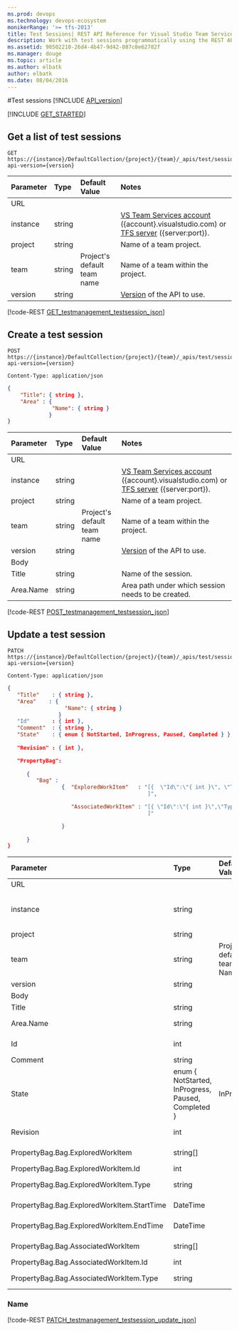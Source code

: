 ```yaml
---
ms.prod: devops
ms.technology: devops-ecosystem
monikerRange: '>= tfs-2013'
title: Test Sessions| REST API Reference for Visual Studio Team Services and Team Foundation Server
description: Work with test sessions programmatically using the REST APIs for Visual Studio Team Services and Team Foundation Server.
ms.assetid: 98502210-26d4-4b47-9d42-087c8e62782f
ms.manager: douge
ms.topic: article
ms.author: elbatk
author: elbatk
ms.date: 08/04/2016
---
```


#Test sessions
[!INCLUDE [API_version](../_data/version3-preview.md)]

[!INCLUDE [GET_STARTED](../_data/get-started.md)]

## Get a list of test sessions

```no-highlight
GET https://{instance}/DefaultCollection/{project}/{team}/_apis/test/session?api-version={version}
```

| Parameter | Type    |Default Value | Notes	
|:----------|:--------|:------------ |:------------------------------
| URL
| instance  | string  | | [VS Team Services account](/integrate/get-started/rest/basics.md) ({account}.visualstudio.com) or [TFS server](/integrate/get-started/rest/basics.md) ({server:port}).
| project   | string  | | Name of a team project.
| team	    | string  | Project's default team name| Name of a team within the project.
| version | string  | | [Version](../../concepts/rest-api-versioning.md) of the API to use.


[!code-REST [GET_testmanagement_testsession_json](./_data/sessions/GET__test_session.json)]


## Create a test session

```no-highlight
POST https://{instance}/DefaultCollection/{project}/{team}/_apis/test/session?api-version={version}
```
```http
Content-Type: application/json
```
```json
{
    "Title": { string },
    "Area" : {
              "Name": { string }
             }
}


```

| Parameter | Type    |Default Value | Notes	
|:----------|:--------|:------------ |:------------------------------
| URL
| instance  | string  | | [VS Team Services account](/integrate/get-started/rest/basics.md) ({account}.visualstudio.com) or [TFS server](/integrate/get-started/rest/basics.md) ({server:port}).
| project   | string  | | Name of a team project.
| team	    | string  | Project's default team name | Name of a team within the project.
| version   | string  | | [Version](../../concepts/rest-api-versioning.md) of the API to use.
| Body
| Title     | string  | | Name of the session.
| Area.Name | string  | | Area path under which session needs to be created.

[!code-REST [POST_testmanagement_testsession_json](./_data/sessions/POST__test_session.json)]


## Update a test session

```no-highlight
PATCH https://{instance}/DefaultCollection/{project}/{team}/_apis/test/session?api-version={version}
```
```http
Content-Type: application/json
```
```json
{
   "Title"    : { string },
   "Area"    : {
                  "Name": { string }
                }
   "Id"       : { int },
   "Comment"  : { string },
   "State"    : { enum { NotStarted, InProgress, Paused, Completed } },
  
   "Revision" : { int },

   "PropertyBag": 
            
      { 
         "Bag" : 
                 {  "ExploredWorkItem"   : "[{  \"Id\":\"{ int }\", \"Type\": \"{ string }\", \"StartTime\":\"{ DateTime }\", \"EndTime\": \"{ DateTime }\" }
                                            ]",

                    "AssociatedWorkItem" : "[{ \"Id\":\"{ int }\",\"Type\": \"{ string }\" }
                                            ]"

                 }
 
      }
}
```

| Parameter | Type    |Default Value | Notes	
|:----------|:--------|:------------ |:------------------------------
| URL
| instance  | string  | | [VS Team Services account](/integrate/get-started/rest/basics.md) ({account}.visualstudio.com) or [TFS server](/integrate/get-started/rest/basics.md) ({server:port}).
| project   | string  | | Name of a team project.
| team	    | string  | Project's default team Name| Name of a team within the project.
| version   | string  | | [Version](../../concepts/rest-api-versioning.md) of the API to use.
| Body
| Title     | string  | | Name of the test session.
| Area.Name | string  | | Area path under which session needs to be created.
| Id	    | int     | | ID of the test session needs to update.
| Comment   | string  | | Comment for the session.
| State	    | enum { NotStarted, InProgress, Paused, Completed } | InProgress |	State of the test session
| Revision  | int     | | Revision of the test session needs to update.
| PropertyBag.Bag.ExploredWorkItem | string[] | | Explored workitem(s) details in the session.
| PropertyBag.Bag.ExploredWorkItem.Id | int | | Id of the explored work item
| PropertyBag.Bag.ExploredWorkItem.Type | string| | Type of the explored work item
| PropertyBag.Bag.ExploredWorkItem.StartTime | DateTime | | Start time of the explored workitem
| PropertyBag.Bag.ExploredWorkItem.EndTime | DateTime | | End time of the explored workitem
| PropertyBag.Bag.AssociatedWorkItem | string[] | | Associated workitem(s) details in the session.
| PropertyBag.Bag.AssociatedWorkItem.Id | int | | Id of the explored work item.
| PropertyBag.Bag.AssociatedWorkItem.Type | string| | Type of the explored work item.


### Name
[!code-REST [PATCH_testmanagement_testsession_update_json](./_data/sessions/PATCH__test_session.json)]


